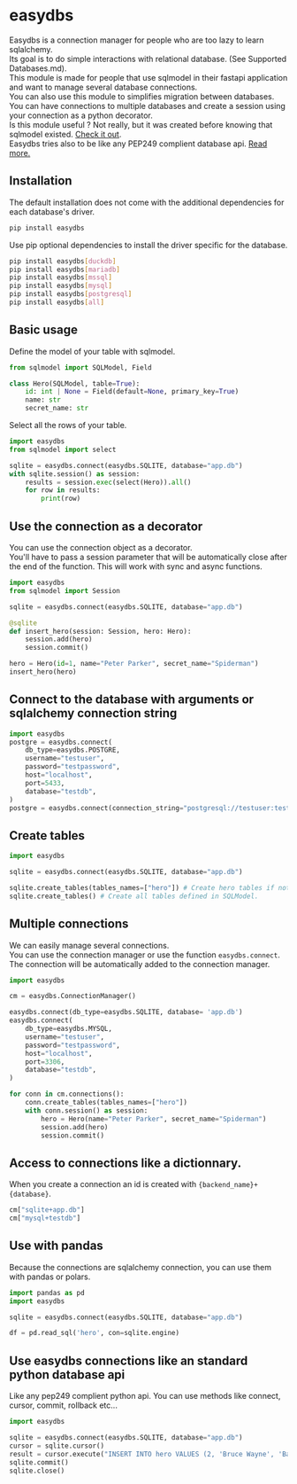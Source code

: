 # easydbs
Easydbs is a connection manager for people who are too lazy to learn sqlalchemy.  
Its goal is to do simple interactions with relational database. (See Supported Databases.md).  
This module is made for people that use sqlmodel in their fastapi application and want to manage several database connections.  
You can also use this module to simplifies migration between databases.  
You can have connections to multiple databases and create a session using your connection as a python decorator.   
Is this module useful ? Not really, but it was created before knowing that sqlmodel existed. [Check it out](https://sqlmodel.tiangolo.com/).  
Easydbs tries also to be like any PEP249 complient database api. [Read more.](https://peps.python.org/pep-0249/)

## Installation
The default installation does not come with the additional dependencies for each database's driver.

```bash
pip install easydbs
```

Use pip optional dependencies to install the driver specific for the database.
```bash
pip install easydbs[duckdb]
pip install easydbs[mariadb]
pip install easydbs[mssql]
pip install easydbs[mysql]
pip install easydbs[postgresql]
pip install easydbs[all]
```

## Basic usage
Define the model of your table with sqlmodel.
```python
from sqlmodel import SQLModel, Field

class Hero(SQLModel, table=True):  
    id: int | None = Field(default=None, primary_key=True)  
    name: str  
    secret_name: str  
```

Select all the rows of your table.
```python
import easydbs
from sqlmodel import select

sqlite = easydbs.connect(easydbs.SQLITE, database="app.db")
with sqlite.session() as session:
    results = session.exec(select(Hero)).all()
    for row in results:
        print(row)
```

## Use the connection as a decorator
You can use the connection object as a decorator.  
You'll have to pass a session parameter that will be automatically close after the end of the function.
This will work with sync and async functions.

```python
import easydbs
from sqlmodel import Session

sqlite = easydbs.connect(easydbs.SQLITE, database="app.db")

@sqlite
def insert_hero(session: Session, hero: Hero):
    session.add(hero)
    session.commit()

hero = Hero(id=1, name="Peter Parker", secret_name="Spiderman")
insert_hero(hero)
```

## Connect to the database with arguments or sqlalchemy connection string
```python
import easydbs
postgre = easydbs.connect(
    db_type=easydbs.POSTGRE,
    username="testuser",
    password="testpassword",
    host="localhost",
    port=5433,
    database="testdb",
)
postgre = easydbs.connect(connection_string="postgresql://testuser:testpassword@localhost:5433/testdb")
```

## Create tables
```python
import easydbs

sqlite = easydbs.connect(easydbs.SQLITE, database="app.db")

sqlite.create_tables(tables_names=["hero"]) # Create hero tables if not exists.
sqlite.create_tables() # Create all tables defined in SQLModel.
```

## Multiple connections
We can easily manage several connections.  
You can use the connection manager or use the function `easydbs.connect`. The connection will be automatically added to the connection manager.

```python
import easydbs

cm = easydbs.ConnectionManager()

easydbs.connect(db_type=easydbs.SQLITE, database= 'app.db')
easydbs.connect(
    db_type=easydbs.MYSQL,
    username="testuser",
    password="testpassword",
    host="localhost",
    port=3306,
    database="testdb",
)

for conn in cm.connections():
    conn.create_tables(tables_names=["hero"])
    with conn.session() as session:
        hero = Hero(name="Peter Parker", secret_name="Spiderman")
        session.add(hero)
        session.commit()
```

## Access to connections like a dictionnary.
When you create a connection an id is created with `{backend_name}+{database}`.
```python
cm["sqlite+app.db"]
cm["mysql+testdb"]
```

## Use with pandas
Because the connections are sqlalchemy connection, you can use them with pandas or polars.

```python
import pandas as pd
import easydbs

sqlite = easydbs.connect(easydbs.SQLITE, database="app.db")

df = pd.read_sql('hero', con=sqlite.engine)
```

## Use easydbs connections like an standard python database api
Like any pep249 complient python api. You can use methods like connect, cursor, commit, rollback etc...
```python
import easydbs

sqlite = easydbs.connect(easydbs.SQLITE, database="app.db")
cursor = sqlite.cursor()
result = cursor.execute("INSERT INTO hero VALUES (2, 'Bruce Wayne', 'Batman')")
sqlite.commit()
sqlite.close()
```

